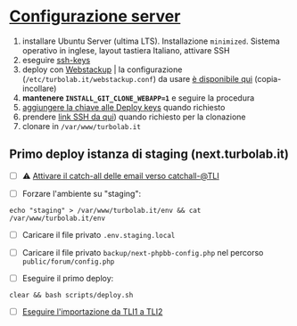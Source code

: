 # [Configurazione server](https://github.com/TurboLabIt/TurboLab.it/blob/main/docs/server.md)

1. installare Ubuntu Server (ultima LTS). Installazione `minimized`. Sistema operativo in inglese, layout tastiera Italiano, attivare SSH
2. eseguire [ssh-keys](https://github.com/ZaneCEO/ssh-keys)
3. deploy con [Webstackup](https://github.com/TurboLabIt/webstackup) | la configurazione (`/etc/turbolab.it/webstackup.conf`) da usare [è disponibile qui](https://github.com/TurboLabIt/TurboLab.it/blob/main/config/custom/webstackup.conf) (copia-incollare)
4. **mantenere `INSTALL_GIT_CLONE_WEBAPP=1`** e seguire la procedura
5. [aggiungere la chiave alle Deploy keys](https://github.com/TurboLabIt/TurboLab.it/settings/keys) quando richiesto
6. prendere [link SSH da qui](https://github.com/TurboLabIt/TurboLab.it)) quando richiesto per la clonazione
7. clonare in `/var/www/turbolab.it`


## Primo deploy istanza di staging (next.turbolab.it)

- [ ] ⚠️ [Attivare il catch-all delle email verso catchall-<env>@TLI](https://github.com/TurboLabIt/webstackup/blob/master/config/postfix/redirect-all-template.md)

- [ ] Forzare l'ambiente su "staging":

````shell
echo "staging" > /var/www/turbolab.it/env && cat /var/www/turbolab.it/env
````

- [ ] Caricare il file privato `.env.staging.local`

- [ ] Caricare il file privato `backup/next-phpbb-config.php` nel percorso `public/forum/config.php`

- [ ] Eseguire il primo deploy:

````shell
clear && bash scripts/deploy.sh
````

- [ ] [Eseguire l'importazione da TLI1 a TLI2](https://github.com/TurboLabIt/TurboLab.it/blob/main/docs/tli1-migration.md)
